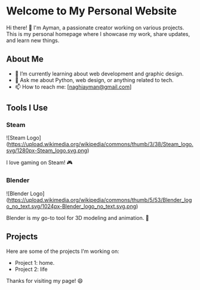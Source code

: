 # Welcome to My Personal Website

Hi there! 👋 I'm Ayman, a passionate creator working on various projects. This is my personal homepage where I showcase my work, share updates, and learn new things.

## About Me

- 🌱 I’m currently learning about web development and graphic design.
- 💬 Ask me about Python, web design, or anything related to tech.
- 📫 How to reach me: [naghiayman@gmail.com]

## Tools I Use

### Steam
![Steam Logo]
(https://upload.wikimedia.org/wikipedia/commons/thumb/3/38/Steam_logo.svg/1280px-Steam_logo.svg.png)

I love gaming on Steam! 🎮

### Blender
![Blender Logo]
(https://upload.wikimedia.org/wikipedia/commons/thumb/5/53/Blender_logo_no_text.svg/1024px-Blender_logo_no_text.svg.png)

Blender is my go-to tool for 3D modeling and animation. 🎨

## Projects

Here are some of the projects I'm working on:

- Project 1: home.
- Project 2: life

Thanks for visiting my page! 😄
